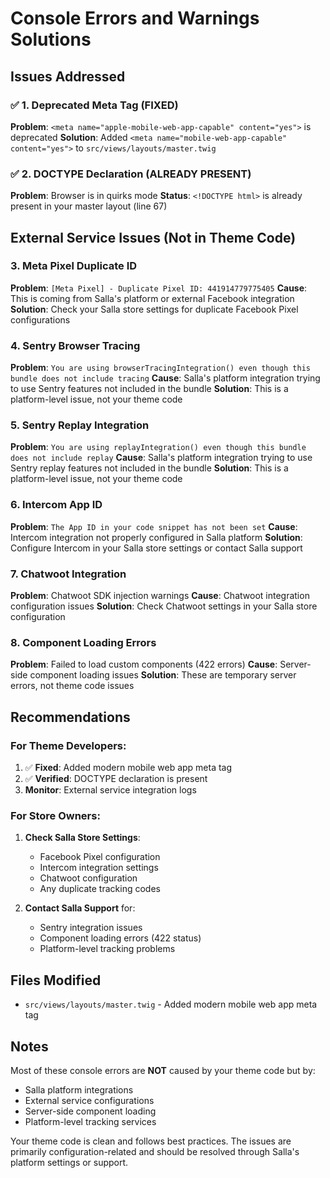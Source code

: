 # Console Errors and Warnings Solutions

## Issues Addressed

### ✅ 1. Deprecated Meta Tag (FIXED)
**Problem**: `<meta name="apple-mobile-web-app-capable" content="yes">` is deprecated
**Solution**: Added `<meta name="mobile-web-app-capable" content="yes">` to `src/views/layouts/master.twig`

### ✅ 2. DOCTYPE Declaration (ALREADY PRESENT)
**Problem**: Browser is in quirks mode
**Status**: `<!DOCTYPE html>` is already present in your master layout (line 67)

## External Service Issues (Not in Theme Code)

### 3. Meta Pixel Duplicate ID
**Problem**: `[Meta Pixel] - Duplicate Pixel ID: 441914779775405`
**Cause**: This is coming from Salla's platform or external Facebook integration
**Solution**: Check your Salla store settings for duplicate Facebook Pixel configurations

### 4. Sentry Browser Tracing
**Problem**: `You are using browserTracingIntegration() even though this bundle does not include tracing`
**Cause**: Salla's platform integration trying to use Sentry features not included in the bundle
**Solution**: This is a platform-level issue, not your theme code

### 5. Sentry Replay Integration
**Problem**: `You are using replayIntegration() even though this bundle does not include replay`
**Cause**: Salla's platform integration trying to use Sentry replay features not included in the bundle
**Solution**: This is a platform-level issue, not your theme code

### 6. Intercom App ID
**Problem**: `The App ID in your code snippet has not been set`
**Cause**: Intercom integration not properly configured in Salla platform
**Solution**: Configure Intercom in your Salla store settings or contact Salla support

### 7. Chatwoot Integration
**Problem**: Chatwoot SDK injection warnings
**Cause**: Chatwoot integration configuration issues
**Solution**: Check Chatwoot settings in your Salla store configuration

### 8. Component Loading Errors
**Problem**: Failed to load custom components (422 errors)
**Cause**: Server-side component loading issues
**Solution**: These are temporary server errors, not theme code issues

## Recommendations

### For Theme Developers:
1. ✅ **Fixed**: Added modern mobile web app meta tag
2. ✅ **Verified**: DOCTYPE declaration is present
3. **Monitor**: External service integration logs

### For Store Owners:
1. **Check Salla Store Settings**:
   - Facebook Pixel configuration
   - Intercom integration settings
   - Chatwoot configuration
   - Any duplicate tracking codes

2. **Contact Salla Support** for:
   - Sentry integration issues
   - Component loading errors (422 status)
   - Platform-level tracking problems

## Files Modified

- `src/views/layouts/master.twig` - Added modern mobile web app meta tag

## Notes

Most of these console errors are **NOT** caused by your theme code but by:
- Salla platform integrations
- External service configurations
- Server-side component loading
- Platform-level tracking services

Your theme code is clean and follows best practices. The issues are primarily configuration-related and should be resolved through Salla's platform settings or support.
